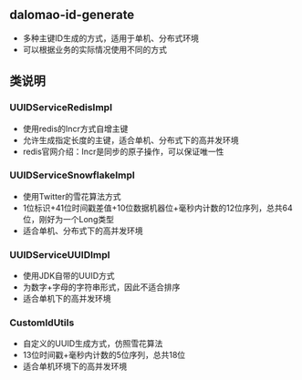 ## dalomao-id-generate
* 多种主键ID生成的方式，适用于单机、分布式环境
* 可以根据业务的实际情况使用不同的方式

## 类说明
 ### UUIDServiceRedisImpl
 * 使用redis的Incr方式自增主键
 * 允许生成指定长度的主键，适合单机、分布式下的高并发环境
 * redis官网介绍：Incr是同步的原子操作，可以保证唯一性

### UUIDServiceSnowflakeImpl
 * 使用Twitter的雪花算法方式
 * 1位标识+41位时间戳差值+10位数据机器位+毫秒内计数的12位序列，总共64位，刚好为一个Long类型
 * 适合单机、分布式下的高并发环境

### UUIDServiceUUIDImpl
 * 使用JDK自带的UUID方式
 * 为数字+字母的字符串形式，因此不适合排序
 * 适合单机下的高并发环境

### CustomIdUtils
 * 自定义的UUID生成方式，仿照雪花算法
 * 13位时间戳+毫秒内计数的5位序列，总共18位
 * 适合单机环境下的高并发环境